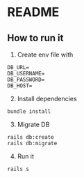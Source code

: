 # README

## How to run it

1. Create env file with
```
DB_URL=
DB_USERNAME=
DB_PASSWORD=
DB_HOST=
```
2. Install dependencies
```
bundle install
```
3. Migrate DB
```
rails db:create
rails db:migrate
```
4. Run it
```
rails s
```
